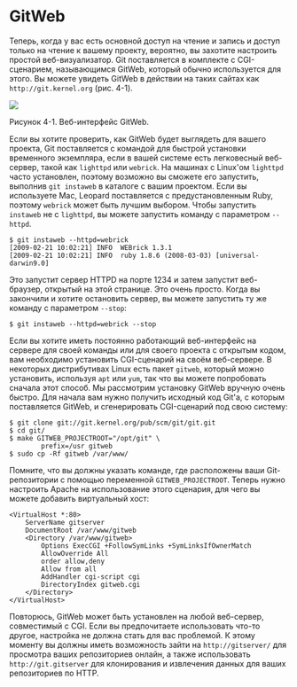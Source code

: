 # GitWeb

Теперь, когда у вас есть основной доступ на чтение и запись и доступ только на чтение к вашему проекту, вероятно, вы захотите настроить простой веб-визуализатор. Git поставляется в комплекте с CGI-сценарием, называющимся GitWeb, который обычно используется для этого. Вы можете увидеть GitWeb в действии на таких сайтах как `http://git.kernel.org` (рис. 4-1).


![](http://git-scm.com/figures/18333fig0401-tn.png)
 
Рисунок 4-1. Веб-интерфейс GitWeb.

Если вы хотите проверить, как GitWeb будет выглядеть для вашего проекта, Git поставляется с командой для быстрой установки временного экземпляра, если в вашей системе есть легковесный веб-сервер, такой как `lighttpd` или `webrick`. На машинах с Linux'ом `lighttpd` часто установлен, поэтому возможно вы сможете его запустить, выполнив `git instaweb` в каталоге с вашим проектом. Если вы используете Mac, Leopard поставляется с предустановленным Ruby, поэтому `webrick` может быть лучшим выбором. Чтобы запустить `instaweb` не с `lighttpd`, вы можете запустить команду с параметром `--httpd`.

	$ git instaweb --httpd=webrick
	[2009-02-21 10:02:21] INFO  WEBrick 1.3.1
	[2009-02-21 10:02:21] INFO  ruby 1.8.6 (2008-03-03) [universal-darwin9.0]

Это запустит сервер HTTPD на порте 1234 и затем запустит веб-браузер, открытый на этой странице. Это очень просто. Когда вы закончили и хотите остановить сервер, вы можете запустить ту же команду с параметром `--stop`:

	$ git instaweb --httpd=webrick --stop

Если вы хотите иметь постоянно работающий веб-интерфейс на сервере для своей команды или для своего проекта с открытым кодом, вам необходимо установить CGI-сценарий на своём веб-сервере. В некоторых дистрибутивах Linux есть пакет `gitweb`, который можно установить, используя `apt` или `yum`, так что вы можете попробовать сначала этот способ. Мы рассмотрим установку GitWeb вручную очень быстро. Для начала вам нужно получить исходный код Git'а, с которым поставляется GitWeb, и сгенерировать CGI-сценарий под свою систему:

	$ git clone git://git.kernel.org/pub/scm/git/git.git
	$ cd git/
	$ make GITWEB_PROJECTROOT="/opt/git" \
	        prefix=/usr gitweb
	$ sudo cp -Rf gitweb /var/www/

Помните, что вы должны указать команде, где расположены ваши Git-репозитории с помощью переменной `GITWEB_PROJECTROOT`. Теперь нужно настроить Apache на использование этого сценария, для чего вы можете добавить виртуальный хост:

	<VirtualHost *:80>
	    ServerName gitserver
	    DocumentRoot /var/www/gitweb
	    <Directory /var/www/gitweb>
	        Options ExecCGI +FollowSymLinks +SymLinksIfOwnerMatch
	        AllowOverride All
	        order allow,deny
	        Allow from all
	        AddHandler cgi-script cgi
	        DirectoryIndex gitweb.cgi
	    </Directory>
	</VirtualHost>

Повторюсь, GitWeb может быть установлен на любой веб-сервер, совместимый с CGI. Если вы предпочитаете использовать что-то другое, настройка не должна стать для вас проблемой. К этому моменту вы должны иметь возможность зайти на `http://gitserver/` для просмотра ваших репозиториев онлайн, а также использовать `http://git.gitserver` для клонирования и извлечения данных для ваших репозиториев по HTTP.
